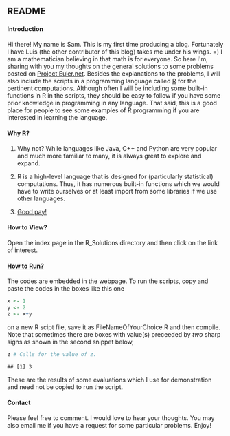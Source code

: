 ## README


#### Introduction

Hi there! My name is Sam. This is my first time producing a blog. Fortunately I 
have Luis (the other contributor of this blog) takes me under his wings. =) I am
a mathematician believing in that math is for everyone. So here I'm, sharing 
with you my thoughts on the general solutions to some problems posted on 
[Project Euler.net](https://projecteuler.net). Besides the explanations to the 
problems, I will also include the scripts in a programming language called 
[R](http://www.r-project.org/) for the pertinent computations. Although often I 
will be including some built-in functions in R in the scripts, they should be easy
to follow if you have some prior knowledge in programming in any language. That 
said, this is a good place for people to see some examples of R programming if 
you are interested in learning the language.



#### Why [R](http://www.r-project.org/index.html)?

1. Why not? While languages like Java, C++ and Python are very popular and much 
more familiar to many, it is always great to explore and expand. 

2. R is a high-level language that is designed for (particularly statistical) 
computations. Thus, it has numerous built-in functions which we would have to 
write ourselves or at least import from some libraries if we use other languages.

3. [Good pay!](http://economictimes.indiatimes.com/magazines/panache/these-are-the-highest-paying-programming-languages-you-should-learn-ranked-by-salary/articleshow/45258811.cms)

#### How to View?
Open the index page in the R_Solutions directory and then click on the link 
of interest.


#### [How to Run?](http://cdnpix.com/show/imgs/4ed2237e77c5a57da0c5401f8cc549d1.jpg)

The codes are embedded in the webpage. To run the scripts, copy and paste 
the codes in the boxes like this one


```r
x <- 1
y <- 2
z <- x+y
```

on a new R scipt file, save it as FileNameOfYourChoice.R and then compile. Note 
that sometimes there are boxes with value(s) preceeded by *two* sharp signs as 
shown in the second snippet below,


```r
z # Calls for the value of z.
```

```
## [1] 3
```

These are the results of some evaluations which I use for demonstration and need 
not be copied to run the script.



#### Contact
Please feel free to comment. I would love to hear your thoughts. You may also 
email me if you have a request for some particular problems. Enjoy!
